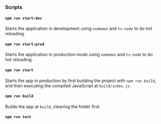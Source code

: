 ### Scripts

#### `npm run start:dev`

Starts the application in development using `nodemon` and `ts-node` to do hot reloading.

#### `npm run start:prod`

Starts the application in production mode using `nodemon` and `ts-node` to do hot reloading.

#### `npm run start`

Starts the app in production by first building the project with `npm run build`, and then executing the compiled JavaScript at `build/index.js`.

#### `npm run build`

Builds the app at `build`, cleaning the folder first.

#### `npm run test`

